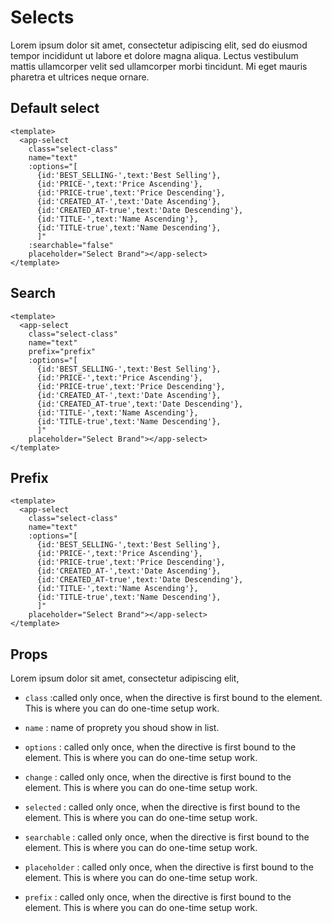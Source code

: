 # Selects

Lorem ipsum dolor sit amet, consectetur adipiscing elit, sed do eiusmod tempor incididunt ut labore et dolore magna
aliqua. Lectus vestibulum mattis ullamcorper velit sed ullamcorper morbi tincidunt. Mi eget mauris pharetra et ultrices
neque ornare.

## Default select
<p class="demo flex">
              <app-select
                  class="select-class"
                  name="text"
                  :options="[
                    {id:'BEST_SELLING-',text:'Best Selling'},
                    {id:'PRICE-',text:'Price Ascending'},
                    {id:'PRICE-true',text:'Price Descending'},
                    {id:'CREATED_AT-',text:'Date Ascending'},
                    {id:'CREATED_AT-true',text:'Date Descending'},
                    {id:'TITLE-',text:'Name Ascending'},
                    {id:'TITLE-true',text:'Name Descending'},
                    ]"
                  :searchable="false"
                  placeholder="Select Brand"></app-select>
</p>


```vue
<template>
  <app-select
    class="select-class"
    name="text"
    :options="[
      {id:'BEST_SELLING-',text:'Best Selling'},
      {id:'PRICE-',text:'Price Ascending'},
      {id:'PRICE-true',text:'Price Descending'},
      {id:'CREATED_AT-',text:'Date Ascending'},
      {id:'CREATED_AT-true',text:'Date Descending'},
      {id:'TITLE-',text:'Name Ascending'},
      {id:'TITLE-true',text:'Name Descending'},
      ]"
    :searchable="false"
    placeholder="Select Brand"></app-select>
</template>
```

## Search
<p class="demo flex">
              <app-select
                  class="select-class"
                  name="text"
                  :options="[
                    {id:'BEST_SELLING-',text:'Best Selling'},
                    {id:'PRICE-',text:'Price Ascending'},
                    {id:'PRICE-true',text:'Price Descending'},
                    {id:'CREATED_AT-',text:'Date Ascending'},
                    {id:'CREATED_AT-true',text:'Date Descending'},
                    {id:'CREATED_AT-true',text:'Date Descending'},
                    {id:'CREATED_AT-true',text:'Date Descending'},
                    {id:'CREATED_AT-true',text:'Date Descending'},
                    {id:'TITLE-',text:'Name Ascending'},
                    {id:'TITLE-true',text:'Name Descending'},
                    ]"></app-select>
</p>


```vue
<template>
  <app-select
    class="select-class"
    name="text"
    prefix="prefix"
    :options="[
      {id:'BEST_SELLING-',text:'Best Selling'},
      {id:'PRICE-',text:'Price Ascending'},
      {id:'PRICE-true',text:'Price Descending'},
      {id:'CREATED_AT-',text:'Date Ascending'},
      {id:'CREATED_AT-true',text:'Date Descending'},
      {id:'TITLE-',text:'Name Ascending'},
      {id:'TITLE-true',text:'Name Descending'},
      ]"
    placeholder="Select Brand"></app-select>
</template>
```

## Prefix
<p class="demo flex">
              <app-select
                  class="select-class"
                  name="text"
                  prefix="prefix"
                  :options="[
                    {id:'BEST_SELLING-',text:'Best Selling'},
                    {id:'PRICE-',text:'Price Ascending'},
                    {id:'PRICE-true',text:'Price Descending'},
                    {id:'CREATED_AT-',text:'Date Ascending'},
                    {id:'CREATED_AT-true',text:'Date Descending'},
                    {id:'CREATED_AT-true',text:'Date Descending'},
                    {id:'CREATED_AT-true',text:'Date Descending'},
                    {id:'CREATED_AT-true',text:'Date Descending'},
                    {id:'TITLE-',text:'Name Ascending'},
                    {id:'TITLE-true',text:'Name Descending'},
                    ]"></app-select>
</p>


```vue
<template>
  <app-select
    class="select-class"
    name="text"
    :options="[
      {id:'BEST_SELLING-',text:'Best Selling'},
      {id:'PRICE-',text:'Price Ascending'},
      {id:'PRICE-true',text:'Price Descending'},
      {id:'CREATED_AT-',text:'Date Ascending'},
      {id:'CREATED_AT-true',text:'Date Descending'},
      {id:'TITLE-',text:'Name Ascending'},
      {id:'TITLE-true',text:'Name Descending'},
      ]"
    placeholder="Select Brand"></app-select>
</template>
```

## Props

Lorem ipsum dolor sit amet, consectetur adipiscing elit, 


* `class` :called only once, when the directive is first bound to the element. This is where you can do one-time setup work.


* `name` : name of proprety you shoud show in list.
* `options` : called only once, when the directive is first bound to the element. This is where you can do one-time setup work.
* `change` : called only once, when the directive is first bound to the element. This is where you can do one-time setup work.
* `selected` : called only once, when the directive is first bound to the element. This is where you can do one-time setup work.
* `searchable` : called only once, when the directive is first bound to the element. This is where you can do one-time setup work.
* `placeholder` : called only once, when the directive is first bound to the element. This is where you can do one-time setup work.
* `prefix` : called only once, when the directive is first bound to the element. This is where you can do one-time setup work.